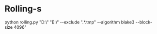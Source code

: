 # Rolling-s
python rolling.py "D:\\" "E:\\" --exclude ".*\.tmp" --algorithm blake3 --block-size 4096"
